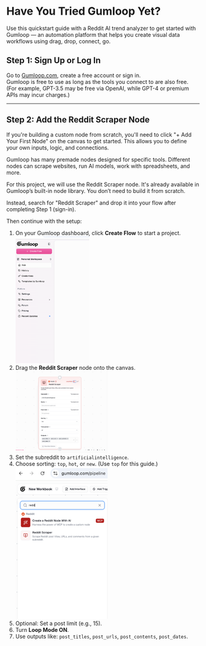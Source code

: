 # Have You Tried Gumloop Yet?

Use this quickstart guide with a Reddit AI trend analyzer to get started with Gumloop — an automation platform that helps you create visual data workflows using drag, drop, connect, go.

## Step 1: Sign Up or Log In

Go to [Gumloop.com](https://gumloop.com), create a free account or sign in.  
Gumloop is free to use as long as the tools you connect to are also free.  
(For example, GPT-3.5 may be free via OpenAI, while GPT-4 or premium APIs may incur charges.)

---

## Step 2: Add the Reddit Scraper Node

If you're building a custom node from scratch, you'll need to click "+ Add Your First Node" on the canvas to get started. This allows you to define your own inputs, logic, and connections.

Gumloop has many premade nodes designed for specific tools. Different nodes can scrape websites, run AI models, work with spreadsheets, and more.

For this project, we will use the Reddit Scraper node. It's already available in Gumloop’s built-in node library. You don’t need to build it from scratch.

Instead, search for "Reddit Scraper" and drop it into your flow after completing Step 1 (sign-in).

Then continue with the setup:

1. On your Gumloop dashboard, click **Create Flow** to start a project.  
   <img src="https://github.com/ashleysally00/gumloop-quickstart-reddit-ai-analyzer/blob/main/CreateFlow.png" width="40%"/>
2. Drag the **Reddit Scraper** node onto the canvas.  
   <img src="https://raw.githubusercontent.com/ashleysally00/gumloop-quickstart-reddit-ai-analyzer/main/RedditScraper.png" width="50%"/>
3. Set the subreddit to `artificialintelligence`.  
4. Choose sorting: `top`, `hot`, or `new`. (Use `top` for this guide.)  
   <img src="https://raw.githubusercontent.com/ashleysally00/gumloop-quickstart-reddit-ai-analyzer/main/SearchForReddit.png" width="50%"/>
5. Optional: Set a post limit (e.g., 15).  
6. Turn **Loop Mode ON**.  
7. Use outputs like: `post_titles`, `post_urls`, `post_contents`, `post_dates`.

